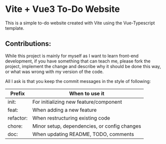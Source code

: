 # Vite + Vue3 To-Do Website

This is a simple to-do website created with Vite using the Vue-Typescript template.


## Contributions:
While this project is mainly for myself as I want to learn front-end development, if you have something that can teach me, please fork the project, implement the change and describe why it should be done this way, or what was wrong with my version of the code.

All I ask is that you keep the commit messages in the style of following:

| Prefix | When to use it |
| ------ | ---------------|
|  init: | For initializing new feature/component |
|  feat: | When adding a new feature |
|  refactor: | When restructuring existing code |
|  chore: | Minor setup, dependencies, or config changes |
|  doc: | When updating README, TODO, comments |